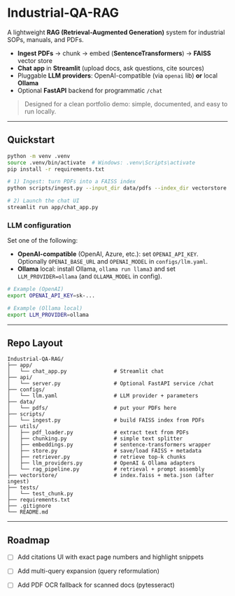 # Industrial-QA-RAG

A lightweight **RAG (Retrieval-Augmented Generation)** system for industrial SOPs, manuals, and PDFs.
- **Ingest PDFs** → chunk → embed (**SentenceTransformers**) → **FAISS** vector store
- **Chat app** in **Streamlit** (upload docs, ask questions, cite sources)
- Pluggable **LLM providers**: OpenAI-compatible (via `openai` lib) **or** local **Ollama**
- Optional **FastAPI** backend for programmatic `/chat`

> Designed for a clean portfolio demo: simple, documented, and easy to run locally.

---

## Quickstart

```bash
python -m venv .venv
source .venv/bin/activate  # Windows: .venv\Scripts\activate
pip install -r requirements.txt

# 1) Ingest: turn PDFs into a FAISS index
python scripts/ingest.py --input_dir data/pdfs --index_dir vectorstore --model all-MiniLM-L6-v2

# 2) Launch the chat UI
streamlit run app/chat_app.py
```

### LLM configuration
Set one of the following:
- **OpenAI-compatible** (OpenAI, Azure, etc.): set `OPENAI_API_KEY`. Optionally `OPENAI_BASE_URL` and `OPENAI_MODEL` in `configs/llm.yaml`.
- **Ollama** local: install Ollama, `ollama run llama3` and set `LLM_PROVIDER=ollama` (and `OLLAMA_MODEL` in config).

```bash
# Example (OpenAI)
export OPENAI_API_KEY=sk-...

# Example (Ollama local)
export LLM_PROVIDER=ollama
```

---

## Repo Layout

```
Industrial-QA-RAG/
├── app/
│   └── chat_app.py               # Streamlit chat
├── api/
│   └── server.py                 # Optional FastAPI service /chat
├── configs/
│   └── llm.yaml                  # LLM provider + parameters
├── data/
│   └── pdfs/                     # put your PDFs here
├── scripts/
│   └── ingest.py                 # build FAISS index from PDFs
├── utils/
│   ├── pdf_loader.py             # extract text from PDFs
│   ├── chunking.py               # simple text splitter
│   ├── embeddings.py             # sentence-transformers wrapper
│   ├── store.py                  # save/load FAISS + metadata
│   ├── retriever.py              # retrieve top-k chunks
│   ├── llm_providers.py          # OpenAI & Ollama adapters
│   └── rag_pipeline.py           # retrieval + prompt assembly
├── vectorstore/                  # index.faiss + meta.json (after ingest)
├── tests/
│   └── test_chunk.py
├── requirements.txt
├── .gitignore
└── README.md
```

---

## Roadmap
- [ ] Add citations UI with exact page numbers and highlight snippets
- [ ] Add multi-query expansion (query reformulation)
- [ ] Add PDF OCR fallback for scanned docs (pytesseract)


